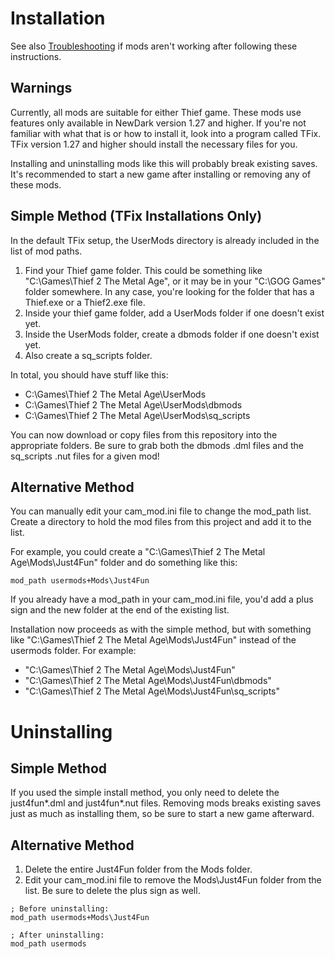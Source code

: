 # Installation

See also [Troubleshooting](Troubleshooting.md) if mods aren't working after following these instructions.

## Warnings

Currently, all mods are suitable for either Thief game. These mods use features only available in NewDark version 1.27 and higher. If you're not familiar with what that is or how to install it, look into a program called TFix. TFix version 1.27 and higher should install the necessary files for you.

Installing and uninstalling mods like this will probably break existing saves. It's recommended to start a new game after installing or removing any of these mods.

## Simple Method (TFix Installations Only)

In the default TFix setup, the UserMods directory is already included in the list of mod paths.

1. Find your Thief game folder. This could be something like "C:\Games\Thief 2 The Metal Age", or it may be in your "C:\GOG Games" folder somewhere. In any case, you're looking for the folder that has a Thief.exe or a Thief2.exe file.
2. Inside your thief game folder, add a UserMods folder if one doesn't exist yet.
3. Inside the UserMods folder, create a dbmods folder if one doesn't exist yet.
4. Also create a sq_scripts folder.

In total, you should have stuff like this:
* C:\Games\Thief 2 The Metal Age\UserMods
* C:\Games\Thief 2 The Metal Age\UserMods\dbmods
* C:\Games\Thief 2 The Metal Age\UserMods\sq_scripts

You can now download or copy files from this repository into the appropriate folders. Be sure to grab both the dbmods .dml files and the sq_scripts .nut files for a given mod!

## Alternative Method

You can manually edit your cam_mod.ini file to change the mod_path list. Create a directory to hold the mod files from this project and add it to the list.

For example, you could create a "C:\Games\Thief 2 The Metal Age\Mods\Just4Fun" folder and do something like this:

```
mod_path usermods+Mods\Just4Fun
```

If you already have a mod_path in your cam_mod.ini file, you'd add a plus sign and the new folder at the end of the existing list.

Installation now proceeds as with the simple method, but with something like "C:\Games\Thief 2 The Metal Age\Mods\Just4Fun" instead of the usermods folder. For example:
* "C:\Games\Thief 2 The Metal Age\Mods\Just4Fun"
* "C:\Games\Thief 2 The Metal Age\Mods\Just4Fun\dbmods"
* "C:\Games\Thief 2 The Metal Age\Mods\Just4Fun\sq_scripts"

# Uninstalling

## Simple Method

If you used the simple install method, you only need to delete the just4fun*.dml and just4fun*.nut files. Removing mods breaks existing saves just as much as installing them, so be sure to start a new game afterward.

## Alternative Method

1. Delete the entire Just4Fun folder from the Mods folder.
2. Edit your cam_mod.ini file to remove the Mods\Just4Fun folder from the list. Be sure to delete the plus sign as well.

```
; Before uninstalling:
mod_path usermods+Mods\Just4Fun

; After uninstalling:
mod_path usermods
```